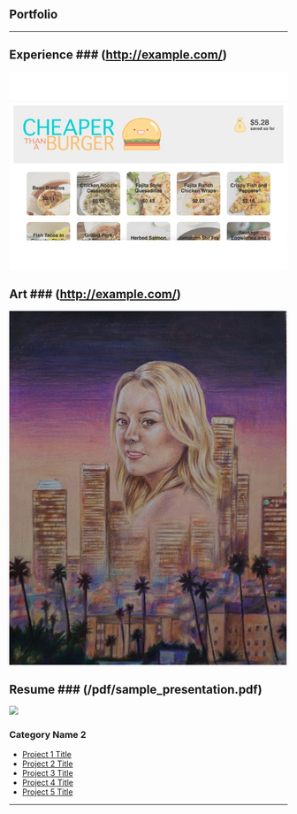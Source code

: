 ## Portfolio
---

## Experience ### (http://example.com/)

<img src="images/cheaper_than_a_burger.jpg?raw=true"/>


## Art ### (http://example.com/)
<img src="images/elissa.jpg?raw=true"/>


## Resume ### (/pdf/sample_presentation.pdf)
<img src="images/dummy_thumbnail.jpg?raw=true"/>


### Category Name 2

- [Project 1 Title](http://example.com/)
- [Project 2 Title](http://example.com/)
- [Project 3 Title](http://example.com/)
- [Project 4 Title](http://example.com/)
- [Project 5 Title](http://example.com/)

---
